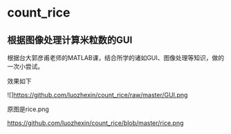 # count_rice
 ## 根据图像处理计算米粒数的GUI
  
  根据台大郭彦甫老师的MATLAB课，结合所学的诸如GUI、图像处理等知识，做的一次小尝试。
  
  效果如下
  
 ![]https://github.com/luozhexin/count_rice/raw/master/GUI.png
          
  原图是rice.png
  
  https://github.com/luozhexin/count_rice/blob/master/rice.png
